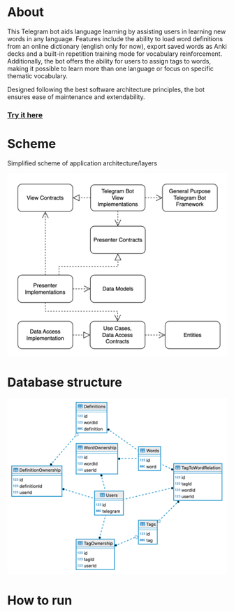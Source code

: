
# About
This Telegram bot aids language learning by assisting users in learning new words in any language. Features include the ability to load word definitions from an online dictionary (english only for now), export saved words as Anki decks and a built-in repetition training mode for vocabulary reinforcement. Additionally, the bot offers the ability for users to assign tags to words, making it possible to learn more than one language or focus on specific thematic vocabulary.

Designed following the best software architecture principles, the bot ensures ease of maintenance and extendability. 

### [Try it here](https://t.me/improve_vocabulary_9000_bot)

# Scheme
Simplified scheme of application architecture/layers

![Architecture](./images/scheme.png)


# Database structure
![Database structure](./images/db.png)

# How to run